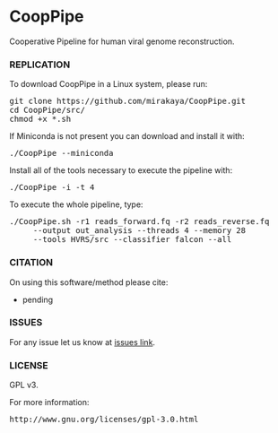 # CoopPipe
Cooperative Pipeline for human viral genome reconstruction.

### REPLICATION ###

To download CoopPipe in a Linux system, please run:
<pre>
git clone https://github.com/mirakaya/CoopPipe.git
cd CoopPipe/src/
chmod +x *.sh
</pre>

If Miniconda is not present you can download and install it with:
<pre>
./CoopPipe --miniconda
</pre>

Install all of the tools necessary to execute the pipeline with:
<pre>
./CoopPipe -i -t 4
</pre>

To execute the whole pipeline, type:
<pre>
./CoopPipe.sh -r1 reads_forward.fq -r2 reads_reverse.fq
     --output out_analysis --threads 4 --memory 28        
     --tools HVRS/src --classifier falcon --all
</pre>

### CITATION ###

On using this software/method please cite:

* pending

### ISSUES ###

For any issue let us know at [issues link](https://github.com/mirakaya/CoopPipe/issues).

### LICENSE ###

GPL v3.

For more information:
<pre>http://www.gnu.org/licenses/gpl-3.0.html</pre>
